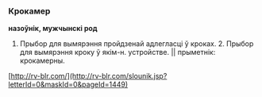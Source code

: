 ### Крокамер
**назоўнік, мужчынскі род**

1. Прыбор для вымярэння пройдзенай адлегласці ў кроках. 2. Прыбор для вымярэння кроку ў якім-н. устройстве. || прыметнік: крокамерны.

<a rel="author">[http://rv-blr.com/](http://rv-blr.com/slounik.jsp?letterId=0&maskId=0&pageId=1449)</a>
